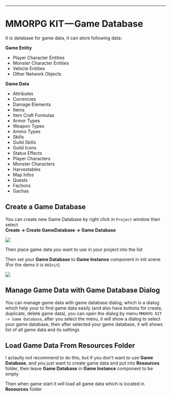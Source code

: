 * * *

MMORPG KIT — Game Database
==========================

It is database for game data, it can store following data:

**Game Entity**

* Player Character Entities
* Monster Character Entities
* Vehicle Entities
* Other Network Objects

**Game Data**

* Attributes
* Currencies
* Damage Elements
* Items
* Item Craft Formulas
* Armor Types
* Weapon Types
* Ammo Types
* Skills
* Guild Skills
* Guild Icons
* Status Effects
* Player Characters
* Monster Characters
* Harvestables
* Map Infos
* Quests
* Factions
* Gachas

## Create a Game Database

You can create new Game Database by right click in `Project` window then select  
**Create -> Create GameDatabase -> Game Database**

![](https://cdn-images-1.medium.com/max/1600/1*BpIQ-B1sC0b3A8dEVDyC3g.png)

Then place game data you want to use in your project into the list

Then set your **Game Database** to **Game Instance** component in init scene (For the demo it is `00Init`)

![](https://cdn-images-1.medium.com/max/1600/1*MB-6RRfwa4O5faoMiMRkJg.png)

## Manage Game Data with Game Database Dialog

You can manage game data with game database dialog, which is a dialog which help your to find game data easily (and also have buttons for create, duplicate, delete game data), you can open the dialog by menu `MMORPG KIT -> Game Database`, after you select the menu, it will show a dialog to select your game database, then after selected your game database, it will shows list of all game data and its settings

## Load Game Data From Resources Folder
I actaully not recommend to do this, but if you don’t want to use **Game Database**, and you just want to create game data and put into **Resources** folder, then leave **Game Database** in **Game Instance** component to be empty

Then when game start it will load all game data which is located in **Resources** folder
<!--stackedit_data:
eyJoaXN0b3J5IjpbOTg2MDIxOTgxLC0zNDk3NDQwNDFdfQ==
-->